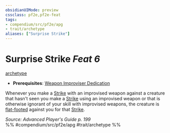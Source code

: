 ```yaml
---
obsidianUIMode: preview
cssclass: pf2e,pf2e-feat
tags:
- compendium/src/pf2e/apg
- trait/archetype
aliases: ["Surprise Strike"]
---
```

# Surprise Strike  *Feat 6*  
[archetype](archetype.md "Archetype Feat Trait")  

- **Prerequisites**: [Weapon Improviser Dedication](weapon-improviser-dedication-apg.md)

Whenever you make a [Strike](strike.md) with an improvised weapon against a creature that hasn't seen you make a [Strike](strike.md) using an improvised weapon or that is otherwise ignorant of your skill with improvised weapons, the creature is [flat-footed](conditions.md#Flat-footed) against you for that [Strike](strike.md).

*Source: Advanced Player's Guide p. 199*  
%% #compendium/src/pf2e/apg #trait/archetype %%